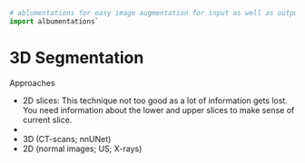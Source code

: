 ```python
# ablumentations for easy image augmentation for input as well as output
import albumentations`
```
# 3D Segmentation
Approaches
- 2D slices: This technique not too good as a lot of information gets lost. You need information about the lower and upper slices to make sense of current slice.
- 
- 3D (CT-scans; nnUNet) 
- 2D (normal images; US; X-rays) 